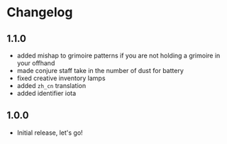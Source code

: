 # Changelog

## 1.1.0
- added mishap to grimoire patterns if you are not holding a grimoire in your offhand
- made conjure staff take in the number of dust for battery
- fixed creative inventory lamps
- added `zh_cn` translation
- added identifier iota

## 1.0.0
- Initial release, let's go!
